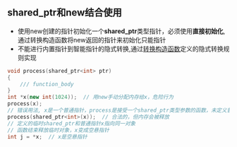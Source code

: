 ## shared_ptr和new结合使用

- 使用new创建的指针初始化一个**shared_ptr**类型指针，必须使用**直接初始化**,通过转换构造函数将new返回的指针来初始化只能指针
- 不能进行内置指针到智能指针的隐式转换,通过[转换构造函数](c++_Class_Convert_Constructor.md)定义的隐式转换规则实现

```c++
void process(shared_ptr<int> ptr)
{
    /// function_body
}
int *x(new int(1024));  // 用new手动分配内存给x，危险行为
process(x);  
// 错误用法, x是一个普通指针，process是接受一个shared_ptr类型参数的函数，未定义普通指针到shared_ptr的转换
process(shared_ptr<int>(x));  // 合法的，但内存会被释放
// 定义的临时shared_ptr和普通指针x指向同一对象
// 函数结束释放临时对象，x变成空悬指针
int j = *x;  // x是空悬指针
```